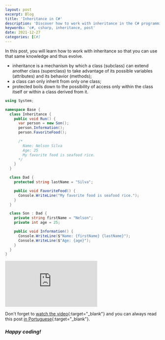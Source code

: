 ```yaml
---
layout: post
excerpt: Blog
title: 'Inheritance in C#'
description: 'Discover how to work with inheritance in the C# programming language. Get answers to your questions with the theory and examples presented.'
keywords: 'c#, csharp, inheritance, post'
date: 2021-12-27
categories: [C#]
---
```


In this post, you will learn how to work with inheritance so that you can use that same knowledge and thus evolve.

- inheritance is a mechanism by which a class (subclass) can extend another class (superclass) to take advantage of its possible variables (attributes) and its behavior (methods);
- a class can only inherit from only one class;
- protected boils down to the possibility of access only within the class itself or within a class derived from it.

```csharp
using System;

namespace Base {
  class Inheritance {
    public void Run() {
      var person = new Son();
      person.Information();
      person.FavoriteFood();

      /*
        Name: Nelson Silva
        Age: 25
        My favorite food is seafood rice.
      */
    }
  }

  class Dad {
    protected string lastName = "Silva";

    public void FavoriteFood() {
      Console.WriteLine("My favorite food is seafood rice.");
    }
  }

  class Son : Dad {
    private string firstName = "Nelson";
    private int age = 25;

    public void Information() {
      Console.WriteLine($"Name: {firstName} {lastName}");
      Console.WriteLine($"Age: {age}");
    }
  }
}
```

<div class="video-container">
  <iframe src="https://www.youtube.com/embed/kDKbnI-opqE" frameborder="0" allowfullscreen></iframe>
</div>

Don't forget to [watch the video](https://youtu.be/kDKbnI-opqE){:target="\_blank"} and you can always read this post [in Portuguese](https://caffeinealgorithm.com/blog/heranca-em-csharp/){:target="\_blank"}.

### _Happy coding!_
